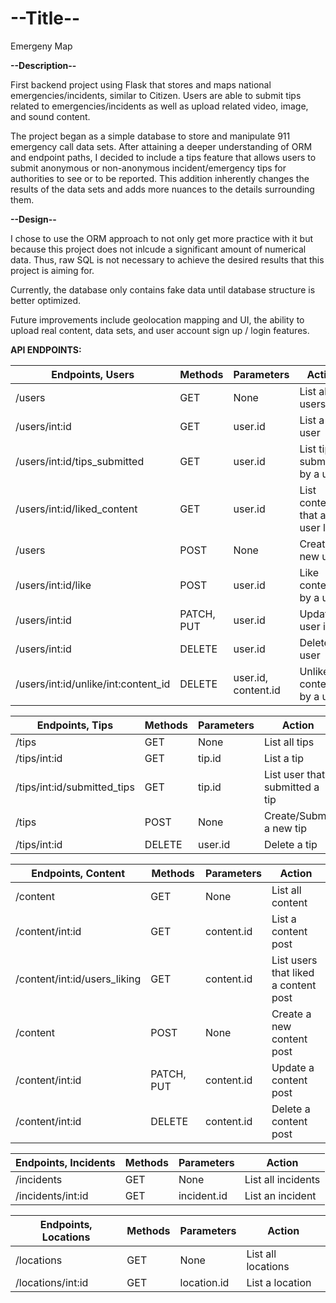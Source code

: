 # **--Title--**

Emergeny Map

**--Description--**

First backend project using Flask that stores and maps national emergencies/incidents, similar to Citizen. Users are able to submit tips related to emergencies/incidents as well as upload related video, image, and sound content.

The project began as a simple database to store and manipulate 911 emergency call data sets. After attaining a deeper understanding of ORM and endpoint paths, I decided to include a tips feature that allows users to submit anonymous or non-anonymous incident/emergency tips for authorities to see or to be reported. This addition inherently changes the results of the data sets and adds more nuances to the details surrounding them.

**--Design--**

I chose to use the ORM approach to not only get more practice with it but because this project does not inlcude a significant amount of numerical data. Thus, raw SQL is not necessary to achieve the desired results that this project is aiming for.

Currently, the database only contains fake data until database structure is better optimized.

Future improvements include geolocation mapping and UI, the ability to upload real content, data sets, and user account sign up / login features.

**API ENDPOINTS:**

| Endpoints, Users                    | Methods    | Parameters          | Action                         |
| ----------------------------------- | ---------- | ------------------- | ------------------------------ |
| /users                              | GET        | None                | List all users                 |
| /users/int:id                       | GET        | user.id             | List a user                    |
| /users/int:id/tips_submitted        | GET        | user.id             | List tips submitted by a user  |
| /users/int:id/liked_content         | GET        | user.id             | List content that a user liked |
| /users                              | POST       | None                | Creates a new user             |
| /users/int:id/like                  | POST       | user.id             | Like content by a user         |
| /users/int:id                       | PATCH, PUT | user.id             | Update user info               |
| /users/int:id                       | DELETE     | user.id             | Delete a user                  |
| /users/int:id/unlike/int:content_id | DELETE     | user.id, content.id | Unlike content by a user       |

| Endpoints, Tips             | Methods | Parameters | Action                         |
| --------------------------- | ------- | ---------- | ------------------------------ |
| /tips                       | GET     | None       | List all tips                  |
| /tips/int:id                | GET     | tip.id     | List a tip                     |
| /tips/int:id/submitted_tips | GET     | tip.id     | List user that submitted a tip |
| /tips                       | POST    | None       | Create/Submit a new tip        |
| /tips/int:id                | DELETE  | user.id    | Delete a tip                   |

| Endpoints, Content           | Methods    | Parameters | Action                               |
| ---------------------------- | ---------- | ---------- | ------------------------------------ |
| /content                     | GET        | None       | List all content                     |
| /content/int:id              | GET        | content.id | List a content post                  |
| /content/int:id/users_liking | GET        | content.id | List users that liked a content post |
| /content                     | POST       | None       | Create a new content post            |
| /content/int:id              | PATCH, PUT | content.id | Update a content post                |
| /content/int:id              | DELETE     | content.id | Delete a content post                |

| Endpoints, Incidents | Methods | Parameters  | Action             |
| -------------------- | ------- | ----------- | ------------------ |
| /incidents           | GET     | None        | List all incidents |
| /incidents/int:id    | GET     | incident.id | List an incident   |

| Endpoints, Locations | Methods | Parameters  | Action             |
| -------------------- | ------- | ----------- | ------------------ |
| /locations           | GET     | None        | List all locations |
| /locations/int:id    | GET     | location.id | List a location    |
